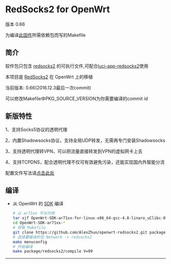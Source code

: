 RedSocks2 for OpenWrt
===
版本 0.66

为编译[此固件][N]所需依赖包而写的Makefile


简介
---

 软件包只包含 [redsocks2][1] 的可执行文件,可配合[luci-app-redsocks2][M]使用
 
 本项目是 [RedSocks2][1] 在 OpenWrt 上的移植  
 
 当前版本: 0.66(2016.12.3最后一次commit)  
 
 可以修改Makefile中PKG_SOURCE_VERSION为你需要编译的commit id
 
新版特性
---

1、支持Socks5协议的透明代理

2、内置Shadowsocks协议，支持全局UDP转发，无需再专门安装Shadowsocks

3、支持透明代理转VPN，可以把流量直接转发到VPN的虚拟网卡上去

4、支持TCPDNS，配合透明代理不仅可有效避免污染，还能实现国内外智能分流

配置文件写法请[点击此处][1]

编译
---

 - 从 OpenWrt 的 [SDK][S] 编译  

   ```bash
   # 以 ar71xx 平台为例
   tar xjf OpenWrt-SDK-ar71xx-for-linux-x86_64-gcc-4.8-linaro_uClibc-0.9.33.2.tar.bz2
   cd OpenWrt-SDK-ar71xx-*
   # 获取 Makefile
   git clone https://github.com/AlexZhuo/openwrt-redsocks2.git package/redsocks2
   # 选择要编译的包 Network -> redsocks2
   make menuconfig
   # 开始编译
   make package/redsocks2/compile V=99
   ```

----------




  [1]: https://github.com/semigodking/redsocks
  [2]: http://sourceforge.net/projects/openwrt-dist/files/redsocks2/
  [5]: https://github.com/aa65535/openwrt-chinadns
  [6]: https://github.com/aa65535/openwrt-dnsmasq
  [7]: https://github.com/shadowsocks/openwrt-shadowsocks
  [8]: https://github.com/aa65535/openwrt-shadowvpn
  [S]: http://wiki.openwrt.org/doc/howto/obtain.firmware.sdk
  [L]: https://github.com/aa65535/openwrt-dist-luci
  [N]: http://www.right.com.cn/forum/thread-198649-1-1.html
  [M]: https://github.com/AlexZhuo/luci-app-redsocks2
